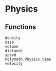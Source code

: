 # Physics

## Functions
```@docs
density
mass
volume
distance
speed
Polymath.Physics.time
velocity
```
